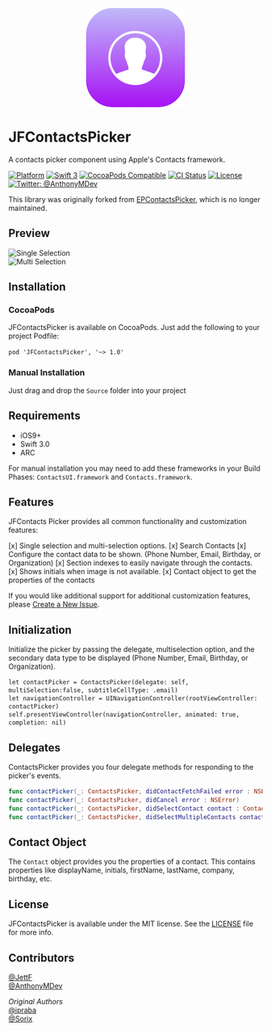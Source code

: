 <p align="center" >
  <img src="Logo.jpg" alt="JFContactsPicker" title="JFContactsPicker" width="196">
</p>

# JFContactsPicker
A contacts picker component using Apple's Contacts framework.

[![Platform](https://img.shields.io/cocoapods/p/JFContactsPicker.svg?style=flat)](http://cocoapods.org/pods/JFContactsPicker)
[![Swift 3](https://img.shields.io/badge/Swift-3.0-orange.svg?style=flat)](https://developer.apple.com/swift/)
[![CocoaPods Compatible](https://img.shields.io/cocoapods/v/JFContactsPicker.svg?style=flat)](http://cocoadocs.org/docsets/JFContactsPicker)
[![CI Status](https://travis-ci.org/jettf/JFContactsPicker.svg?branch=master)](https://travis-ci.org/jettf/JFContactsPicker)
[![License](https://img.shields.io/cocoapods/l/Ouroboros.svg?style=flat)](https://github.com/jettf/JFContactsPicker/blob/master/LICENSE)
[![Twitter: @AnthonyMDev](https://img.shields.io/badge/contact-@AnthonyMDev-blue.svg?style=flat)](https://twitter.com/AnthonyMDev)

This library was originally forked from [EPContactsPicker](https://github.com/ipraba/EPContactsPicker), which is no longer maintained.

## Preview
![Single Selection](https://raw.githubusercontent.com/jettf/JFContactsPicker/master/Screenshots/Screen1.png)    
![Multi Selection](https://raw.githubusercontent.com/jettf/JFContactsPicker/master/Screenshots/Screen2.png)

## Installation

### CocoaPods
JFContactsPicker is available on CocoaPods. Just add the following to your project Podfile:

`pod 'JFContactsPicker', '~> 1.0'`

### Manual Installation

Just drag and drop the `Source` folder into your project

## Requirements

* iOS9+
* Swift 3.0
* ARC

For manual installation you may need to add these frameworks in your Build Phases:
`ContactsUI.framework` and `Contacts.framework`.

## Features

JFContacts Picker provides all common functionality and customization features:

[x] Single selection and multi-selection options.
[x] Search Contacts
[x] Configure the contact data to be shown. (Phone Number, Email, Birthday, or Organization)
[x] Section indexes to easily navigate through the contacts.
[x] Shows initials when image is not available.
[x] Contact object to get the properties of the contacts

If you would like additional support for additional customization features, please [Create a New Issue](https://github.com/JettF/JFContactsPicker/issues/new). 

## Initialization

Initialize the picker by passing the delegate, multiselection option, and the secondary data type to be displayed (Phone Number, Email, Birthday, or Organization). 

    let contactPicker = ContactsPicker(delegate: self, multiSelection:false, subtitleCellType: .email)
    let navigationController = UINavigationController(rootViewController: contactPicker)
    self.presentViewController(navigationController, animated: true, completion: nil)

## Delegates

ContactsPicker provides you four delegate methods for responding to the picker's events.

```swift
func contactPicker(_: ContactsPicker, didContactFetchFailed error : NSError)
func contactPicker(_: ContactsPicker, didCancel error : NSError)
func contactPicker(_: ContactsPicker, didSelectContact contact : Contact)
func contactPicker(_: ContactsPicker, didSelectMultipleContacts contacts : [Contact])
```

## Contact Object

The `Contact` object provides you the properties of a contact. This contains properties like displayName, initials, firstName, lastName, company, birthday, etc.

## License

JFContactsPicker is available under the MIT license. See the [LICENSE](https://github.com/jettf/JFContactsPicker/blob/master/LICENSE) file for more info.

## Contributors

[@JettF](https://github.com/JettF)  
[@AnthonyMDev](https://github.com/AnthonyMDev)  

*Original Authors*  
[@ipraba](https://github.com/ipraba)  
[@Sorix](https://github.com/Sorix)

